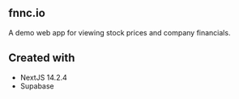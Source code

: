 ## fnnc.io
A demo web app for viewing stock prices and company financials.

## Created with
  - NextJS 14.2.4
  - Supabase
